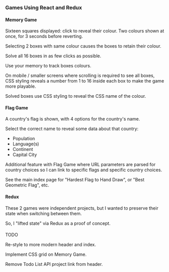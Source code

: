 ### Games Using React and Redux

#### Memory Game

Sixteen squares displayed: click to reveal their colour. Two colours shown
at once, for 3 seconds before reverting.

Selecting 2 boxes with same colour causes the boxes to retain their colour.

Solve all 16 boxes in as few clicks as possible.

Use your memory to track boxes colours.


On mobile / smaller screens where scrolling is required to see all boxes,
CSS styling reveals a number from 1 to 16 inside each box to make the game more
playable.

Solved boxes use CSS styling to reveal the CSS name of the colour.



#### Flag Game

A country's flag is shown, with 4 options for the country's name.

Select the correct name to reveal some data about that country:
* Population
* Language(s)
* Continent
* Capital City


Additional feature with Flag Game where URL parameters are parsed for
country choices so I can link to specific flags and specific country choices.

See the main index page for "Hardest Flag to Hand Draw",
or "Best Geometric Flag", etc.



#### Redux

These 2 games were independent projects, but I wanted to preserve their state
when switching between them.

So, I "lifted state" via Redux as a proof of concept.


####

TODO

Re-style to more modern header and index.

Implement CSS grid on Memory Game.

Remove Todo List API project link from header.

